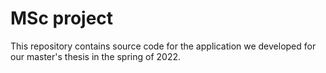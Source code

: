 # MSc project

This repository contains source code for the application we developed for our master's thesis in the spring of 2022.

